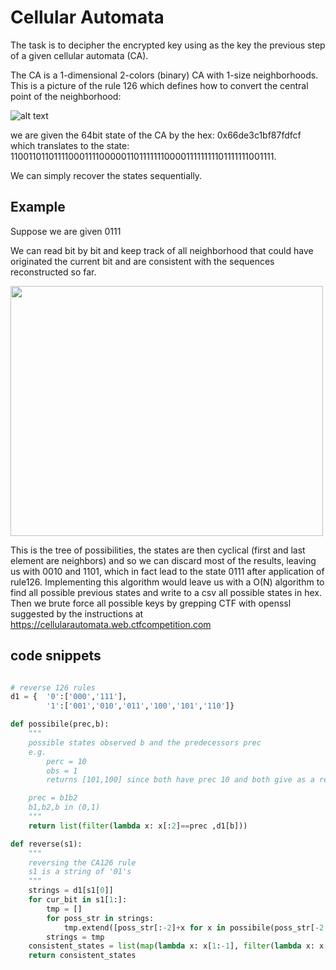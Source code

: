 # Cellular Automata

The task is to decipher the encrypted key using as the key the previous step of a given cellular automata (CA).

The CA is a 1-dimensional 2-colors (binary) CA with 1-size neighborhoods. This is a picture of the rule 126 which defines how to convert the central point of the neighborhood:

![alt text](http://mathworld.wolfram.com/images/eps-gif/ElementaryCARule126_1200.gif)

we are given the 64bit state of the CA by the hex: 0x66de3c1bf87fdfcf which translates to the state: 110011011011110001111000001101111111000011111111101111111001111.

We can simply recover the states sequentially.

## Example

Suppose we are given 0111

We can read bit by bit and keep track of all neighborhood that could have originated the current bit and are consistent with the sequences reconstructed so far.


<img src="https://github.com/martinobdl/google_ctf_2019/blob/master/CellularAutomata/cellautomata_diagram.jpg" width="500" height="400">

This is the tree of possibilities, the states are then cyclical (first and last element are neighbors) and so we can discard most of the results, leaving us with 0010 and 1101, which in fact lead to the state 0111 after application of rule126. Implementing this algorithm would leave us with a O(N) algorithm to find all possible previous states and write to a csv all possible states in hex.
Then we brute force all possible keys by grepping CTF with openssl suggested by the instructions  at https://cellularautomata.web.ctfcompetition.com

## code snippets

```python

# reverse 126 rules
d1 = {  '0':['000','111'],
        '1':['001','010','011','100','101','110']}

def possibile(prec,b):
    """
    possible states observed b and the predecessors prec
    e.g.
        perc = 10
        obs = 1
        returns [101,100] since both have prec 10 and both give as a result 1

    prec = b1b2
    b1,b2,b in (0,1)
    """
    return list(filter(lambda x: x[:2]==prec ,d1[b]))

def reverse(s1):
    """
    reversing the CA126 rule
    s1 is a string of '01's
    """
    strings = d1[s1[0]]
    for cur_bit in s1[1:]:
        tmp = []
        for poss_str in strings:
            tmp.extend([poss_str[:-2]+x for x in possibile(poss_str[-2:],cur_bit)])
        strings = tmp
    consistent_states = list(map(lambda x: x[1:-1], filter(lambda x: x[:2]==x[-2:], strings)))
    return consistent_states
```
